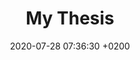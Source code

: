 ---
layout: none

title: My Thesis
date:   2020-07-28 07:36:30 +0200

thumbnail: "/assets/thm/featured/culs.jpg"
thumbnail-alt: "Front cover of the thesis"

link: https://github.com/morgosus/thesis
link-text: Go to my thesis on Github

home: false
featured: true

published: true

---